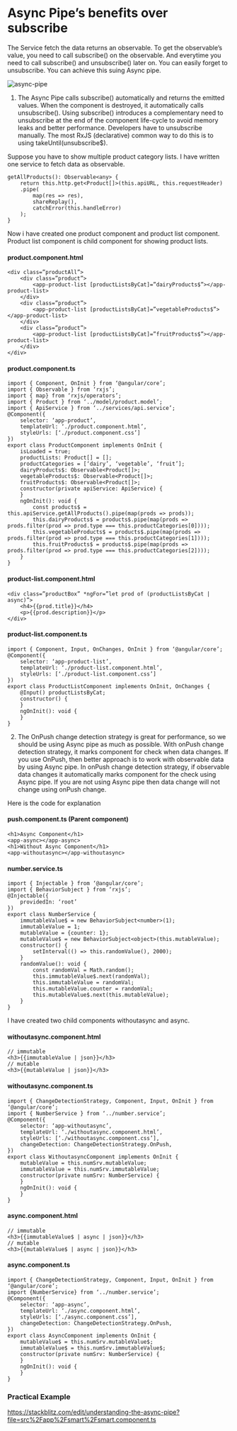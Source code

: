 # Async Pipe’s benefits over subscribe
The Service fetch the data returns an observable. To get the observable’s value, you need to call subscribe() on the observable. And everytime you need to call subscribe() and unsubscribe() later on. You can easily forget to unsubscribe. You can achieve this suing Async pipe.

![async-pipe](async-pipe.png)

1. The Async Pipe calls subscribe() automatically and returns the emitted values. When the component is destroyed, it automatically calls unsubscribe(). Using subscribe() introduces a complementary need to unsubscribe at the end of the component life-cycle to avoid memory leaks and better performance. Developers have to unsubscribe manually. The most RxJS (declarative) common way to do this is to using takeUntil(unsubscribe$).

Suppose you have to show multiple product category lists. I have written one service to fetch data as observable.

```
getAllProducts(): Observable<any> {
    return this.http.get<Product[]>(this.apiURL, this.requestHeader)
    .pipe(
        map(res => res),
        shareReplay(),
        catchError(this.handleError)
    );
}
```

Now i have created one product component and product list component. Product list component is child component for showing product lists.

#### product.component.html
```
<div class=”productAll”>
    <div class=”product”>
        <app-product-list [productListsByCat]=”dairyProducts$”></app-product-list>
    </div>
    <div class=”product”>
        <app-product-list [productListsByCat]=”vegetableProducts$”></app-product-list>
    </div>
    <div class=”product”>
        <app-product-list [productListsByCat]=”fruitProducts$”></app-product-list>
    </div>
</div>
```

#### product.component.ts
```
import { Component, OnInit } from ‘@angular/core’;
import { Observable } from ‘rxjs’;
import { map} from ‘rxjs/operators’;
import { Product } from ‘../model/product.model’;
import { ApiService } from ‘../services/api.service’;
@Component({
    selector: ‘app-product’,
    templateUrl: ‘./product.component.html’,
    styleUrls: [‘./product.component.css’]
})
export class ProductComponent implements OnInit {
    isLoaded = true;
    productLists: Product[] = [];
    productCategories = [‘dairy’, ‘vegetable’, ‘fruit’];
    dairyProducts$: Observable<Product[]>;
    vegetableProducts$: Observable<Product[]>;
    fruitProducts$: Observable<Product[]>;
    constructor(private apiService: ApiService) {
    }
    ngOnInit(): void {
        const products$ = this.apiService.getAllProducts().pipe(map(prods => prods));
        this.dairyProducts$ = products$.pipe(map(prods => prods.filter(prod => prod.type === this.productCategories[0])));
        this.vegetableProducts$ = products$.pipe(map(prods => prods.filter(prod => prod.type === this.productCategories[1])));
        this.fruitProducts$ = products$.pipe(map(prods => prods.filter(prod => prod.type === this.productCategories[2])));
    }
}
```

#### product-list.component.html
```
<div class=”productBox” *ngFor=”let prod of (productListsByCat | async)”>
    <h4>{{prod.title}}</h4>
    <p>{{prod.description}}</p>
</div>
```

#### product-list.component.ts
```
import { Component, Input, OnChanges, OnInit } from ‘@angular/core’;
@Component({
    selector: ‘app-product-list’,
    templateUrl: ‘./product-list.component.html’,
    styleUrls: [‘./product-list.component.css’]
})
export class ProductListComponent implements OnInit, OnChanges {
    @Input() productListsByCat;
    constructor() {
    }
    ngOnInit(): void {
    }
}
```

2. The OnPush change detection strategy is great for performance, so we should be using Async pipe as much as possible. With onPush change detection strategy, it marks component for check when data changes. If you use OnPush, then better approach is to work with observable data by using Async pipe. In onPush change detection strategy, if observable data changes it automatically marks component for the check using Async pipe.
If you are not using Async pipe then data change will not change using onPush change.

Here is the code for explanation

#### push.component.ts (Parent component)
```
<h1>Async Component</h1>
<app-async></app-async>
<h1>Without Async Component</h1>
<app-withoutasync></app-withoutasync>
```

#### number.service.ts
```
import { Injectable } from ‘@angular/core’;
import { BehaviorSubject } from ‘rxjs’;
@Injectable({
    providedIn: ‘root’
})
export class NumberService {
    immutableValue$ = new BehaviorSubject<number>(1);
    immutableValue = 1;
    mutableValue = {counter: 1};
    mutableValue$ = new BehaviorSubject<object>(this.mutableValue);
    constructor() {
        setInterval(() => this.randomValue(), 2000);
    }
    randomValue(): void {
        const randomVal = Math.random();
        this.immutableValue$.next(randomVal);
        this.immutableValue = randomVal;
        this.mutableValue.counter = randomVal;
        this.mutableValue$.next(this.mutableValue);
    }
}
```

I have created two child components withoutasync and async.

#### withoutasync.component.html
```
// immutable
<h3>{{immutableValue | json}}</h3>
// mutable
<h3>{{mutableValue | json}}</h3>
```

#### withoutasync.component.ts
```
import { ChangeDetectionStrategy, Component, Input, OnInit } from ‘@angular/core’;
import { NumberService } from ‘../number.service’;
@Component({
    selector: ‘app-withoutasync’,
    templateUrl: ‘./withoutasync.component.html’,
    styleUrls: [‘./withoutasync.component.css’],
    changeDetection: ChangeDetectionStrategy.OnPush,
})
export class WithoutasyncComponent implements OnInit {
    mutableValue = this.numSrv.mutableValue;
    immutableValue = this.numSrv.immutableValue;
    constructor(private numSrv: NumberService) {
    }
    ngOnInit(): void {
    }
}
```

#### async.component.html
```
// immutable
<h3>{{immutableValue$ | async | json}}</h3>
// mutable
<h3>{{mutableValue$ | async | json}}</h3>
```

#### async.component.ts
```
import { ChangeDetectionStrategy, Component, Input, OnInit } from ‘@angular/core’;
import {NumberService} from ‘../number.service’;
@Component({
    selector: ‘app-async’,
    templateUrl: ‘./async.component.html’,
    styleUrls: [‘./async.component.css’],
    changeDetection: ChangeDetectionStrategy.OnPush,
})
export class AsyncComponent implements OnInit {
    mutableValue$ = this.numSrv.mutableValue$;
    immutableValue$ = this.numSrv.immutableValue$;
    constructor(private numSrv: NumberService) {
    }
    ngOnInit(): void {
    }
}
```

### Practical Example
https://stackblitz.com/edit/understanding-the-async-pipe?file=src%2Fapp%2Fsmart%2Fsmart.component.ts